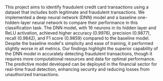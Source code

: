 This project aims to identify fraudulent credit card transactions using a dataset that includes both legitimate and fraudulent transactions. We implemented a deep neural network (DNN) model and a baseline one-hidden-layer neural network to compare their performance in this classification task. The DNN model, with 16 neurons in its hidden layer and ReLU activation, achieved higher accuracy (0.9976), precision (0.9877), recall (0.9842), and F1 score (0.9859) compared to the baseline model. Despite the baseline model's simplicity and ease of training, it performed slightly worse in all metrics. Our findings highlight the superior capability of the DNN model in accurately detecting fraudulent transactions, though it requires more computational resources and data for optimal performance. The predictive model developed can be deployed in the financial sector for real-time fraud detection, enhancing security and reducing losses from unauthorized transactions.
